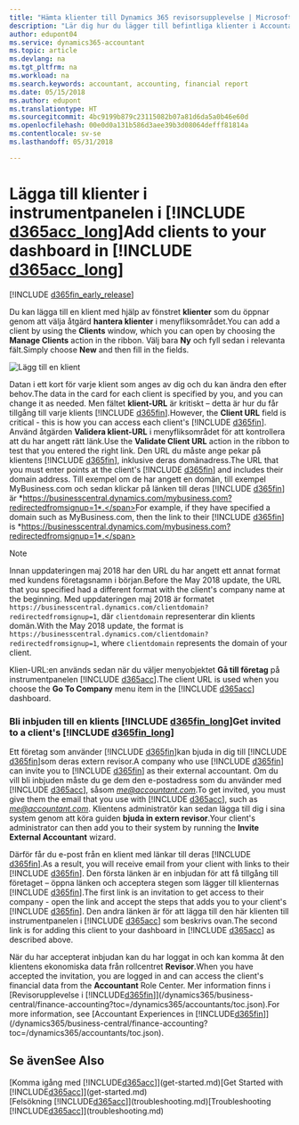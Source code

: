 ```yaml
---
title: "Hämta klienter till Dynamics 365 revisorsupplevelse | Microsoft Docs"
description: "Lär dig hur du lägger till befintliga klienter i Accountant Hub för Dynamics 365."
author: edupont04
ms.service: dynamics365-accountant
ms.topic: article
ms.devlang: na
ms.tgt_pltfrm: na
ms.workload: na
ms.search.keywords: accountant, accounting, financial report
ms.date: 05/15/2018
ms.author: edupont
ms.translationtype: HT
ms.sourcegitcommit: 4bc9199b879c23115082b07a81d6da5a0b46e60d
ms.openlocfilehash: 00e0d0a131b586d3aee39b3d08064defff81814a
ms.contentlocale: sv-se
ms.lasthandoff: 05/31/2018

---
```

# <a name="add-clients-to-your-dashboard-in-include-d365acclongincludesd365acclongmdmd"></a><span data-ttu-id="7cb03-103">Lägga till klienter i instrumentpanelen i [!INCLUDE [d365acc_long](includes/d365acc_long_md.md)]</span><span class="sxs-lookup"><span data-stu-id="7cb03-103">Add clients to your dashboard in [!INCLUDE [d365acc_long](includes/d365acc_long_md.md)]</span></span>
[!INCLUDE [d365fin_early_release](includes/d365fin_early_release.md.md)]

<span data-ttu-id="7cb03-104">Du kan lägga till en klient med hjälp av fönstret **klienter** som du öppnar genom att välja åtgärd **hantera klienter** i menyfliksområdet.</span><span class="sxs-lookup"><span data-stu-id="7cb03-104">You can add a client by using the **Clients** window, which you can open by choosing the **Manage Clients** action in the ribbon.</span></span> <span data-ttu-id="7cb03-105">Välj bara **Ny** och fyll sedan i relevanta fält.</span><span class="sxs-lookup"><span data-stu-id="7cb03-105">Simply choose **New** and then fill in the fields.</span></span>  

![Lägg till en klient](./media/accountant-add-client/manage-client.png)

<span data-ttu-id="7cb03-107">Datan i ett kort för varje klient som anges av dig och du kan ändra den efter behov.</span><span class="sxs-lookup"><span data-stu-id="7cb03-107">The data in the card for each client is specified by you, and you can change it as needed.</span></span> <span data-ttu-id="7cb03-108">Men fältet **klient-URL** är kritiskt – detta är hur du får tillgång till varje klients [!INCLUDE [d365fin](includes/d365fin_md.md)].</span><span class="sxs-lookup"><span data-stu-id="7cb03-108">However, the **Client URL** field is critical - this is how you can access each client's [!INCLUDE [d365fin](includes/d365fin_md.md)].</span></span> <span data-ttu-id="7cb03-109">Använd åtgärden **Validera klient-URL** i menyfliksområdet för att kontrollera att du har angett rätt länk.</span><span class="sxs-lookup"><span data-stu-id="7cb03-109">Use the **Validate Client URL** action in the ribbon to test that you entered the right link.</span></span> <span data-ttu-id="7cb03-110">Den URL du måste ange pekar på klientens [!INCLUDE [d365fin](includes/d365fin_md.md)], inklusive deras domänadress.</span><span class="sxs-lookup"><span data-stu-id="7cb03-110">The URL that you must enter points at the client's [!INCLUDE [d365fin](includes/d365fin_md.md)] and includes their domain address.</span></span> <span data-ttu-id="7cb03-111">Till exempel om de har angett en domän, till exempel MyBusiness.com och sedan klickar på länken till deras [!INCLUDE [d365fin](includes/d365fin_md.md)] är *https://businesscentral.dynamics.com/mybusiness.com?redirectedfromsignup=1*.</span><span class="sxs-lookup"><span data-stu-id="7cb03-111">For example, if they have specified a domain such as MyBusiness.com, then the link to their [!INCLUDE [d365fin](includes/d365fin_md.md)] is *https://businesscentral.dynamics.com/mybusiness.com?redirectedfromsignup=1*.</span></span>  

> [!NOTE]
>  <span data-ttu-id="7cb03-112">Innan uppdateringen maj 2018 har den URL du har angett ett annat format med kundens företagsnamn i början.</span><span class="sxs-lookup"><span data-stu-id="7cb03-112">Before the May 2018 update, the URL that you specified had a different format with the client's company name at the beginning.</span></span> <span data-ttu-id="7cb03-113">Med uppdateringen maj 2018 är formatet ```https://businesscentral.dynamics.com/clientdomain?redirectedfromsignup=1```, där ```clientdomain``` representerar din klients domän.</span><span class="sxs-lookup"><span data-stu-id="7cb03-113">With the May 2018 update, the format is ```https://businesscentral.dynamics.com/clientdomain?redirectedfromsignup=1```, where ```clientdomain``` represents the domain of your client.</span></span>  

<span data-ttu-id="7cb03-114">Klien-URL:en används sedan när du väljer menyobjektet **Gå till företag** på instrumentpanelen [!INCLUDE [d365acc](includes/d365acc_md.md)].</span><span class="sxs-lookup"><span data-stu-id="7cb03-114">The client URL is used when you choose the **Go To Company** menu item in the [!INCLUDE [d365acc](includes/d365acc_md.md)] dashboard.</span></span>  

### <a name="get-invited-to-a-clients-include-d365finlongincludesd365finlongmdmd"></a><span data-ttu-id="7cb03-115">Bli inbjuden till en klients [!INCLUDE [d365fin_long](includes/d365fin_long_md.md)]</span><span class="sxs-lookup"><span data-stu-id="7cb03-115">Get invited to a client's [!INCLUDE [d365fin_long](includes/d365fin_long_md.md)]</span></span>
<span data-ttu-id="7cb03-116">Ett företag som använder [!INCLUDE [d365fin](includes/d365fin_md.md)]kan bjuda in dig till [!INCLUDE [d365fin](includes/d365fin_md.md)]som deras extern revisor.</span><span class="sxs-lookup"><span data-stu-id="7cb03-116">A company who use [!INCLUDE [d365fin](includes/d365fin_md.md)] can invite you to [!INCLUDE [d365fin](includes/d365fin_md.md)] as their external accountant.</span></span> <span data-ttu-id="7cb03-117">Om du vill bli inbjuden måste du ge dem den e-postadress som du använder med [!INCLUDE [d365acc](includes/d365acc_md.md)], såsom <em>me@accountant.com</em>.</span><span class="sxs-lookup"><span data-stu-id="7cb03-117">To get invited, you must give them the email that you use with [!INCLUDE [d365acc](includes/d365acc_md.md)], such as <em>me@accountant.com</em>.</span></span> <span data-ttu-id="7cb03-118">Klientens administratör kan sedan lägga till dig i sina system genom att köra guiden **bjuda in extern revisor**.</span><span class="sxs-lookup"><span data-stu-id="7cb03-118">Your client's administrator can then add you to their system by running the **Invite External Accountant** wizard.</span></span>  

<span data-ttu-id="7cb03-119">Därför får du e-post från en klient med länkar till deras [!INCLUDE [d365fin](includes/d365fin_md.md)].</span><span class="sxs-lookup"><span data-stu-id="7cb03-119">As a result, you will receive email from your client with links to their [!INCLUDE [d365fin](includes/d365fin_md.md)].</span></span> <span data-ttu-id="7cb03-120">Den första länken är en inbjudan för att få tillgång till företaget – öppna länken och acceptera stegen som lägger till klienternas [!INCLUDE [d365fin](includes/d365fin_md.md)].</span><span class="sxs-lookup"><span data-stu-id="7cb03-120">The first link is an invitation to get access to their company - open the link and accept the steps that adds you to your client's [!INCLUDE [d365fin](includes/d365fin_md.md)].</span></span> <span data-ttu-id="7cb03-121">Den andra länken är för att lägga till den här klienten till instrumentpanelen i [!INCLUDE [d365acc](includes/d365acc_md.md)] som beskrivs ovan.</span><span class="sxs-lookup"><span data-stu-id="7cb03-121">The second link is for adding this client to your dashboard in [!INCLUDE [d365acc](includes/d365acc_md.md)] as described above.</span></span>  

<span data-ttu-id="7cb03-122">När du har accepterat inbjudan kan du har loggat in och kan komma åt den klientens ekonomiska data från rollcentret **Revisor**.</span><span class="sxs-lookup"><span data-stu-id="7cb03-122">When you have accepted the invitation, you are logged in and can access the client's financial data from the **Accountant** Role Center.</span></span> <span data-ttu-id="7cb03-123">Mer information finns i [Revisorupplevelse i [!INCLUDE[d365fin](includes/d365fin_md.md)]](/dynamics365/business-central/finance-accounting?toc=/dynamics365/accountants/toc.json).</span><span class="sxs-lookup"><span data-stu-id="7cb03-123">For more information, see [Accountant Experiences in [!INCLUDE[d365fin](includes/d365fin_md.md)]](/dynamics365/business-central/finance-accounting?toc=/dynamics365/accountants/toc.json).</span></span>  

## <a name="see-also"></a><span data-ttu-id="7cb03-124">Se även</span><span class="sxs-lookup"><span data-stu-id="7cb03-124">See Also</span></span>
<span data-ttu-id="7cb03-125">[Komma igång med [!INCLUDE[d365acc](includes/d365acc_md.md)]](get-started.md)</span><span class="sxs-lookup"><span data-stu-id="7cb03-125">[Get Started with [!INCLUDE[d365acc](includes/d365acc_md.md)]](get-started.md)</span></span>  
<span data-ttu-id="7cb03-126">[Felsökning [!INCLUDE[d365acc](includes/d365acc_md.md)]](troubleshooting.md)</span><span class="sxs-lookup"><span data-stu-id="7cb03-126">[Troubleshooting [!INCLUDE[d365acc](includes/d365acc_md.md)]](troubleshooting.md)</span></span>  

